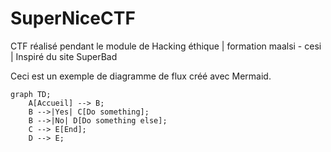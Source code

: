 # SuperNiceCTF
CTF réalisé pendant le module de Hacking éthique | formation maalsi - cesi | Inspiré du site SuperBad

Ceci est un exemple de diagramme de flux créé avec Mermaid.

```mermaid
graph TD;
    A[Accueil] --> B;
    B -->|Yes| C[Do something];
    B -->|No| D[Do something else];
    C --> E[End];
    D --> E;
